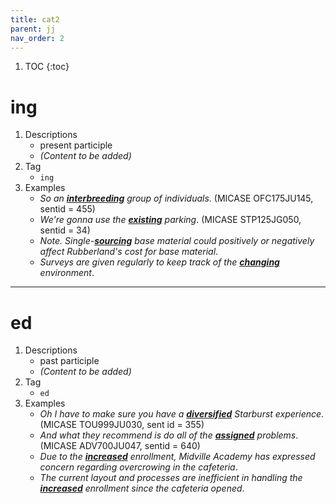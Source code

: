 ```yaml
---
title: cat2
parent: jj
nav_order: 2
---
```

1. TOC
{:toc}

# ing

1. Descriptions
    - present participle
    - *(Content to be added)*
2. Tag
    - `ing`
3. Examples
    - *So an <ins>**interbreeding**</ins> group of individuals*. (MICASE OFC175JU145, sentid = 455)
    - *We're gonna use the <ins>**existing**</ins> parking*. (MICASE STP125JG050, sentid = 34)
    - *Note. Single-<ins>**sourcing**</ins> base material could positively or negatively affect Rubberland's cost for base material*.
    - *Surveys are given regularly to keep track of the <ins>**changing**</ins> environment*.

---

# ed

1. Descriptions
    - past participle
    - *(Content to be added)*
2. Tag
    - `ed`
3. Examples
    - *Oh I have to make sure you have a <ins>**diversified**</ins> Starburst experience*. (MICASE TOU999JU030, sent id = 355)
    - *And what they recommend is do all of the <ins>**assigned**</ins> problems*. (MICASE ADV700JU047, sentid = 640)
    - *Due to the <ins>**increased**</ins> enrollment, Midville Academy has expressed concern regarding overcrowing in the cafeteria*.
    - *The current layout and processes are inefficient in handling the <ins>**increased**</ins> enrollment since the cafeteria opened*.


